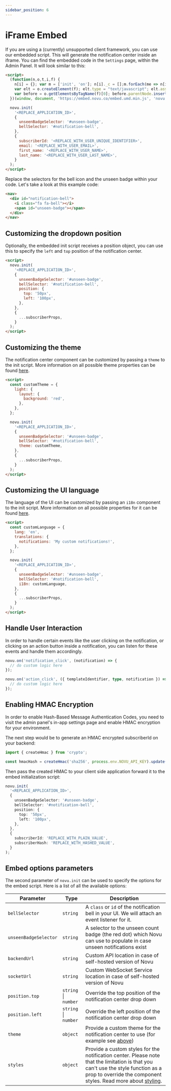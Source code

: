 ```yaml
---
sidebar_position: 6
---
```


# iFrame Embed

If you are using a (currently) unsupported client framework, you can use our embedded script. This will generate the notification center inside an iframe.
You can find the embedded code in the `Settings` page, within the Admin Panel. It will look similar to this:

<!-- prettier-ignore-start -->
```html
<script>
  (function(n,o,t,i,f) {
    n[i] = {}; var m = ['init', 'on']; n[i]._c = [];m.forEach(me => n[i][me] = function() {n[i]._c.push([me, arguments])});
    var elt = o.createElement(f); elt.type = "text/javascript"; elt.async = true; elt.src = t;
    var before = o.getElementsByTagName(f)[0]; before.parentNode.insertBefore(elt, before);
  })(window, document, 'https://embed.novu.co/embed.umd.min.js', 'novu', 'script');

  novu.init(
    '<REPLACE_APPLICATION_ID>',
    {
      unseenBadgeSelector: '#unseen-badge',
      bellSelector: '#notification-bell',
    },
    {
      subscriberId: '<REPLACE_WITH_USER_UNIQUE_IDENTIFIER>',
      email: '<REPLACE_WITH_USER_EMAIL>',
      first_name: '<REPLACE_WITH_USER_NAME>',
      last_name: '<REPLACE_WITH_USER_LAST_NAME>',
    }
  );
</script>
```
<!-- prettier-ignore-end -->

Replace the selectors for the bell icon and the unseen badge within your code. Let's take a look at this example code:

```html
<nav>
  <div id="notification-bell">
    <i class="fa fa-bell"></i>
    <span id="unseen-badge"></span>
  </div>
</nav>
```

## Customizing the dropdown position

Optionally, the embedded init script receives a position object, you can use this to specify the `left` and `top` position of the notification center.

```html
<script>
  novu.init(
    '<REPLACE_APPLICATION_ID>',
    {
      unseenBadgeSelector: '#unseen-badge',
      bellSelector: '#notification-bell',
      position: {
        top: '50px',
        left: '100px',
      },
    },
    {
      ...subscriberProps,
    }
  );
</script>
```

## Customizing the theme

The notification center component can be customized by passing a `theme` to the init script.
More information on all possible theme properties can be found [here](/notification-center/react-components#customizing-the-notification-center-theme).

```html
<script>
  const customTheme = {
    light: {
      layout: {
        background: 'red',
      },
    },
  };

  novu.init(
    '<REPLACE_APPLICATION_ID>',
    {
      unseenBadgeSelector: '#unseen-badge',
      bellSelector: '#notification-bell',
      theme: customTheme,
    },
    {
      ...subscriberProps,
    }
  );
</script>
```

## Customizing the UI language

The language of the UI can be customized by passing an `i18n` component to the init script.
More information on all possible properties for it can be found [here](/notification-center/react-components#customize-the-ui-language).

```html
<script>
  const customLanguage = {
    lang: 'en',
    translations: {
      notifications: 'My custom notifications!',
    },
  };

  novu.init(
    '<REPLACE_APPLICATION_ID>',
    {
      unseenBadgeSelector: '#unseen-badge',
      bellSelector: '#notification-bell',
      i18n: customLanguage,
    },
    {
      ...subscriberProps,
    }
  );
</script>
```

## Handle User Interaction

In order to handle certain events like the user clicking on the notification, or clicking on an action button inside a notification, you can listen for these events and handle them accordingly.

```ts
novu.on('notification_click', (notification) => {
  // do custom logic here
});

novu.on('action_click', ({ templateIdentifier, type, notification }) => {
  // do custom logic here
});
```

## Enabling HMAC Encryption

In order to enable Hash-Based Message Authentication Codes, you need to visit the admin panel's in-app settings page and enable HMAC encryption for your environment.

The next step would be to generate an HMAC encrypted subscriberId on your backend:

```ts
import { createHmac } from 'crypto';

const hmacHash = createHmac('sha256', process.env.NOVU_API_KEY).update(subscriberId).digest('hex');
```

Then pass the created HMAC to your client side application forward it to the embed initialization script:

```ts
novu.init(
  '<REPLACE_APPLICATION_ID>',
  {
    unseenBadgeSelector: '#unseen-badge',
    bellSelector: '#notification-bell',
    position: {
      top: '50px',
      left: '100px',
    },
  },
  {
    subscriberId: 'REPLACE_WITH_PLAIN_VALUE',
    subscriberHash: 'REPLACE_WITH_HASHED_VALUE',
  }
);
```

## Embed options parameters

The second parameter of `novu.init` can be used to specify the options for the embed script. Here is a list of all the available options:

| Parameter             | Type                 | Description                                                                                                                                                                                                           |
| --------------------- | -------------------- | --------------------------------------------------------------------------------------------------------------------------------------------------------------------------------------------------------------------- |
| `bellSelector`        | `string`             | A `class` or `id` of the notification bell in your UI. We will attach an event listener for it.                                                                                                                       |
| `unseenBadgeSelector` | `string`             | A selector to the unseen count badge (the red dot) which Novu can use to populate in case unseen notifications exist                                                                                                  |
| `backendUrl`          | `string`             | Custom API location in case of self-hosted version of Novu                                                                                                                                                            |
| `socketUrl`           | `string`             | Custom WebSocket Service location in case of self-hosted version of Novu                                                                                                                                              |
| `position.top`        | `string` \| `number` | Override the top position of the notification center drop down                                                                                                                                                        |
| `position.left`       | `string` \| `number` | Override the left position of the notification center drop down                                                                                                                                                       |
| `theme`               | `object`             | Provide a custom theme for the notification center to use (for example see [above](#customizing-the-theme))                                                                                                           |
| `styles`              | `object`             | Provide a custom styles for the notification center. Please note that the limitation is that you can't use the style function as a prop to override the component styles. Read more about [styling](#custom-styling). |
